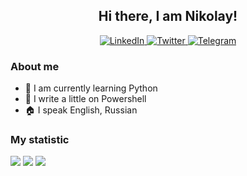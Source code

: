 <div id="header" align="center">
	<h2>Hi there, I am Nikolay!</h2>
</div>
<div id="socials" align="center">
	<a href="https://www.linkedin.com/in/nikolay-avramenko-735896255/">
		<img src="https://img.shields.io/badge/LinkedIn-blue?style=for-the-badge&logo=linkedin&logoColor=white" alt="LinkedIn"/>
	</a>
	<a href="https://twitter.com/Avramenko87N">
		<img src="https://img.shields.io/badge/Twitter-blue?style=for-the-badge&logo=twitter&logoColor=white" alt="Twitter"/>
	</a>
	<a href="https://t.me/Nik00lay">
		<img src="https://img.shields.io/badge/Telegram-blue?style=for-the-badge&logo=telegram&logoColor=white" alt="Telegram"/>
	</a>
</div>


### About me
- 🐍 I am currently learning Python
- 🦀 I write a little on Powershell
- 🏠 I speak English, Russian


### My statistic
![](http://github-profile-summary-cards.vercel.app/api/cards/profile-details?username=puz27&theme=default) 
![](http://github-profile-summary-cards.vercel.app/api/cards/repos-per-language?username=puz27&theme=default)
![](http://github-profile-summary-cards.vercel.app/api/cards/stats?username=puz27&theme=default) 
